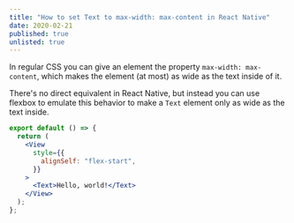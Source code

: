 ```yaml
---
title: "How to set Text to max-width: max-content in React Native"
date: 2020-02-21
published: true
unlisted: true
---
```


In regular CSS you can give an element the property `max-width: max-content`, which makes the element (at most) as wide as the text inside of it.

There's no direct equivalent in React Native, but instead you can use flexbox to emulate this behavior to make a `Text` element only as wide as the text inside.

```jsx
export default () => {
  return (
    <View
      style={{
        alignSelf: "flex-start",
      }}
    >
      <Text>Hello, world!</Text>
    </View>
  );
};
```
